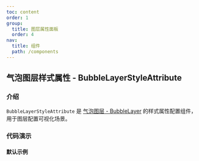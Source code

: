 ```yaml
---
toc: content
order: 1
group:
  title: 图层属性面板
  order: 4
nav:
  title: 组件
  path: /components
---
```


## 气泡图层样式属性 - BubbleLayerStyleAttribute

### 介绍

`BubbleLayerStyleAttribute` 是 [气泡图层 - BubbleLayer](https://larkmap.antv.vision/components/layers/composite-layers/bubble-layer) 的样式属性配置组件，用于图层配置可视化场景。

### 代码演示

#### 默认示例

<code src="./demos/default.tsx" compact></code>

<API></API>
